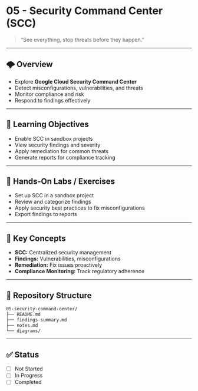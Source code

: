 # 05 - Security Command Center (SCC)

> “See everything, stop threats before they happen.”

---

## 🌩️ Overview

- Explore **Google Cloud Security Command Center**
- Detect misconfigurations, vulnerabilities, and threats
- Monitor compliance and risk
- Respond to findings effectively

---

## 🧩 Learning Objectives

- Enable SCC in sandbox projects
- View security findings and severity
- Apply remediation for common threats
- Generate reports for compliance tracking

---

## 🔧 Hands-On Labs / Exercises

- Set up SCC in a sandbox project
- Review and categorize findings
- Apply security best practices to fix misconfigurations
- Export findings to reports

---

## 📘 Key Concepts

- **SCC:** Centralized security management  
- **Findings:** Vulnerabilities, misconfigurations  
- **Remediation:** Fix issues proactively  
- **Compliance Monitoring:** Track regulatory adherence

---

## 📂 Repository Structure
```bash
05-security-command-center/
├── README.md
├── findings-summary.md
├── notes.md
└── diagrams/
```

---

## ✅ Status

- [ ] Not Started  
- [ ] In Progress  
- [ ] Completed  

